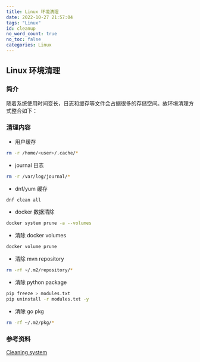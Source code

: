 ```yaml
---
title: Linux 环境清理
date: 2022-10-27 21:57:04
tags: "Linux"
id: cleanup
no_word_count: true
no_toc: false
categories: Linux
---
```


## Linux 环境清理

### 简介

随着系统使用时间变长，日志和缓存等文件会占据很多的存储空间。故环境清理方式整合如下：

### 清理内容

- 用户缓存

```bash
rm -r /home/<user>/.cache/*
```

- journal 日志

```bash
rm -r /var/log/journal/*
```

- dnf/yum 缓存

```bash
dnf clean all
```

- docker 数据清除

```bash
docker system prune -a --volumes
```

- 清除 docker volumes

```bash
docker volume prune
```

- 清除 mvn repository

```bash
rm -rf ~/.m2/repository/*
```

- 清除 python package

```bash
pip freeze > modules.txt
pip uninstall -r modules.txt -y
```

- 清除 go pkg

```bash
rm -rf ~/.m2/pkg/*
```

### 参考资料

[Cleaning system](https://forums.fedoraforum.org/showthread.php?322190-Cleaning-system)
